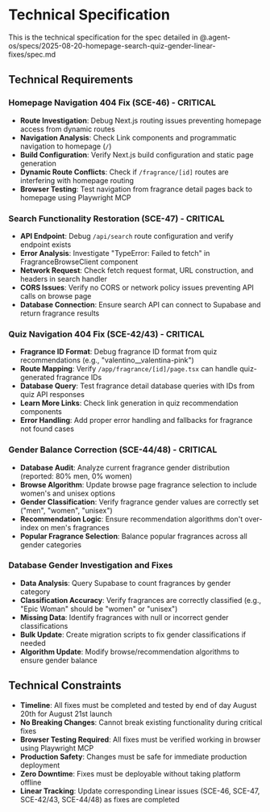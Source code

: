 # Technical Specification

This is the technical specification for the spec detailed in @.agent-os/specs/2025-08-20-homepage-search-quiz-gender-linear-fixes/spec.md

## Technical Requirements

### Homepage Navigation 404 Fix (SCE-46) - CRITICAL

- **Route Investigation**: Debug Next.js routing issues preventing homepage access from dynamic routes
- **Navigation Analysis**: Check Link components and programmatic navigation to homepage (`/`)  
- **Build Configuration**: Verify Next.js build configuration and static page generation
- **Dynamic Route Conflicts**: Check if `/fragrance/[id]` routes are interfering with homepage routing
- **Browser Testing**: Test navigation from fragrance detail pages back to homepage using Playwright MCP

### Search Functionality Restoration (SCE-47) - CRITICAL

- **API Endpoint**: Debug `/api/search` route configuration and verify endpoint exists
- **Error Analysis**: Investigate "TypeError: Failed to fetch" in FragranceBrowseClient component  
- **Network Request**: Check fetch request format, URL construction, and headers in search handler
- **CORS Issues**: Verify no CORS or network policy issues preventing API calls on browse page
- **Database Connection**: Ensure search API can connect to Supabase and return fragrance results

### Quiz Navigation 404 Fix (SCE-42/43) - CRITICAL  

- **Fragrance ID Format**: Debug fragrance ID format from quiz recommendations (e.g., "valentino__valentina-pink")
- **Route Mapping**: Verify `/app/fragrance/[id]/page.tsx` can handle quiz-generated fragrance IDs
- **Database Query**: Test fragrance detail database queries with IDs from quiz API responses
- **Learn More Links**: Check link generation in quiz recommendation components
- **Error Handling**: Add proper error handling and fallbacks for fragrance not found cases

### Gender Balance Correction (SCE-44/48) - CRITICAL

- **Database Audit**: Analyze current fragrance gender distribution (reported: 80% men, 0% women)
- **Browse Algorithm**: Update browse page fragrance selection to include women's and unisex options
- **Gender Classification**: Verify fragrance gender values are correctly set ("men", "women", "unisex")  
- **Recommendation Logic**: Ensure recommendation algorithms don't over-index on men's fragrances
- **Popular Fragrance Selection**: Balance popular fragrances across all gender categories

### Database Gender Investigation and Fixes

- **Data Analysis**: Query Supabase to count fragrances by gender category
- **Classification Accuracy**: Verify fragrances are correctly classified (e.g., "Epic Woman" should be "women" or "unisex")
- **Missing Data**: Identify fragrances with null or incorrect gender classifications
- **Bulk Update**: Create migration scripts to fix gender classifications if needed
- **Algorithm Update**: Modify browse/recommendation algorithms to ensure gender balance

## Technical Constraints

- **Timeline**: All fixes must be completed and tested by end of day August 20th for August 21st launch
- **No Breaking Changes**: Cannot break existing functionality during critical fixes  
- **Browser Testing Required**: All fixes must be verified working in browser using Playwright MCP
- **Production Safety**: Changes must be safe for immediate production deployment
- **Zero Downtime**: Fixes must be deployable without taking platform offline
- **Linear Tracking**: Update corresponding Linear issues (SCE-46, SCE-47, SCE-42/43, SCE-44/48) as fixes are completed